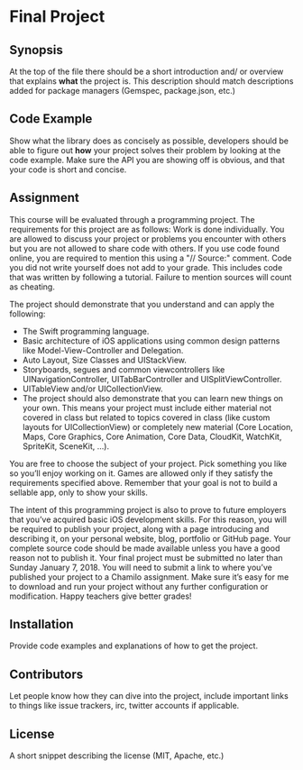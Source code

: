 # Final Project

## Synopsis

At the top of the file there should be a short introduction and/ or overview that explains **what** the project is. This description should match descriptions added for package managers (Gemspec, package.json, etc.)


## Code Example

Show what the library does as concisely as possible, developers should be able to figure out **how** your project solves their problem by looking at the code example. Make sure the API you are showing off is obvious, and that your code is short and concise.


## Assignment

This course will be evaluated through a programming project. The requirements for this project are as follows:
Work is done individually. You are allowed to discuss your project or problems you encounter with others but you are not allowed to share code with others. If you use code found online, you are required to mention this using a "// Source:" comment. Code you did not write yourself does not add to your grade. This includes code that was written by following a tutorial. Failure to mention sources will count as cheating.

The project should demonstrate that you understand and can apply the following:
- The Swift programming language.
- Basic architecture of iOS applications using common design patterns like Model-View-Controller and Delegation.
- Auto Layout, Size Classes and UIStackView.
- Storyboards, segues and common viewcontrollers like UINavigationController, UITabBarController and UISplitViewController.
- UITableView and/or UICollectionView.
- The project should also demonstrate that you can learn new things on your own. This means your project must include either material not covered in class but related to topics covered in class (like custom layouts for UICollectionView) or completely new material (Core Location, Maps, Core Graphics, Core Animation, Core Data, CloudKit, WatchKit, SpriteKit, SceneKit, …).

You are free to choose the subject of your project. Pick something you like so you’ll enjoy working on it. Games are allowed only if they satisfy the requirements specified above. Remember that your goal is not to build a sellable app, only to show your skills.

The intent of this programming project is also to prove to future employers that you’ve acquired basic iOS development skills. For this reason, you will be required to publish your project, along with a page introducing and describing it, on your personal website, blog, portfolio or GitHub page. Your complete source code should be made available unless you have a good reason not to publish it.
Your final project must be submitted no later than Sunday January 7, 2018. You will need to submit a link to where you’ve published your project to a Chamilo assignment. Make sure it’s easy for me to download and run your project without any further configuration or modification. Happy teachers give better grades!

## Installation

Provide code examples and explanations of how to get the project.


## Contributors

Let people know how they can dive into the project, include important links to things like issue trackers, irc, twitter accounts if applicable.

## License

A short snippet describing the license (MIT, Apache, etc.)

